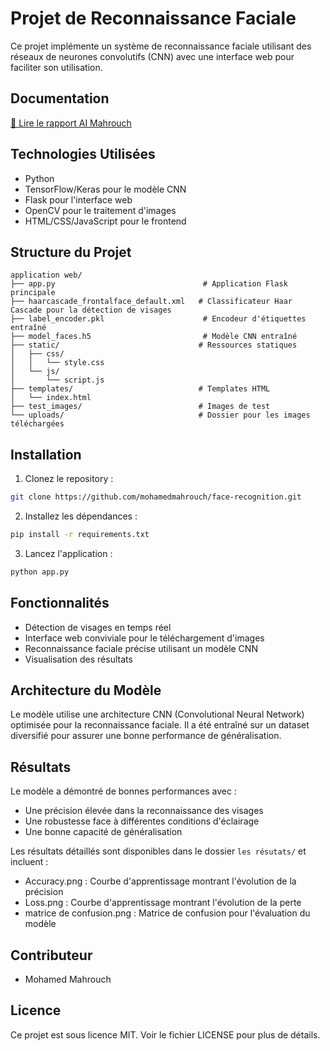 # Projet de Reconnaissance Faciale

Ce projet implémente un système de reconnaissance faciale utilisant des réseaux de neurones convolutifs (CNN) avec une interface web pour faciliter son utilisation.

## Documentation

[📄 Lire le rapport AI Mahrouch](https://github.com/mohamedmahrouch/face-recognition/blob/main/rapport_ai_mahrouch.pdf)







## Technologies Utilisées

- Python
- TensorFlow/Keras pour le modèle CNN
- Flask pour l'interface web
- OpenCV pour le traitement d'images
- HTML/CSS/JavaScript pour le frontend

## Structure du Projet

```
application web/
├── app.py                                 # Application Flask principale
├── haarcascade_frontalface_default.xml   # Classificateur Haar Cascade pour la détection de visages
├── label_encoder.pkl                      # Encodeur d'étiquettes entraîné
├── model_faces.h5                         # Modèle CNN entraîné
├── static/                               # Ressources statiques
│   ├── css/
│   │   └── style.css
│   └── js/
│       └── script.js
├── templates/                            # Templates HTML
│   └── index.html
├── test_images/                          # Images de test
└── uploads/                              # Dossier pour les images téléchargées
```

## Installation

1. Clonez le repository :
```bash
git clone https://github.com/mohamedmahrouch/face-recognition.git
```

2. Installez les dépendances :
```bash
pip install -r requirements.txt
```

3. Lancez l'application :
```bash
python app.py
```

## Fonctionnalités

- Détection de visages en temps réel
- Interface web conviviale pour le téléchargement d'images
- Reconnaissance faciale précise utilisant un modèle CNN
- Visualisation des résultats

## Architecture du Modèle

Le modèle utilise une architecture CNN (Convolutional Neural Network) optimisée pour la reconnaissance faciale. Il a été entraîné sur un dataset diversifié pour assurer une bonne performance de généralisation.

## Résultats

Le modèle a démontré de bonnes performances avec :
- Une précision élevée dans la reconnaissance des visages
- Une robustesse face à différentes conditions d'éclairage
- Une bonne capacité de généralisation

Les résultats détaillés sont disponibles dans le dossier `les résutats/` et incluent :
- Accuracy.png : Courbe d'apprentissage montrant l'évolution de la précision
- Loss.png : Courbe d'apprentissage montrant l'évolution de la perte
- matrice de confusion.png : Matrice de confusion pour l'évaluation du modèle

## Contributeur

- Mohamed Mahrouch

## Licence

Ce projet est sous licence MIT. Voir le fichier LICENSE pour plus de détails.
